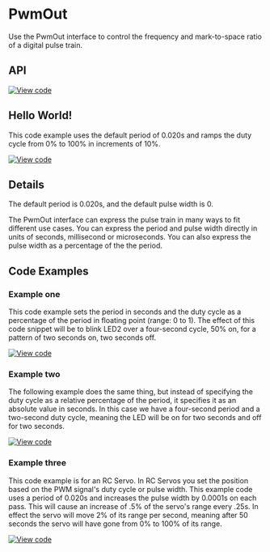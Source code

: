 # PwmOut

Use the PwmOut interface to control the frequency and mark-to-space ratio of a digital pulse train.

## API

[![View code](https://www.mbed.com/embed/?type=library)](https://docs.mbed.com/docs/mbed-os-api/en/mbed-os-5.5/api/PwmOut_8h_source.html) 


## Hello World!

This code example uses the default period of 0.020s and ramps the duty cycle from 0% to 100% in increments of 10%. 

[![View code](https://www.mbed.com/embed/?url=https://developer.mbed.org/teams/mbed_example/code/PwmOut_HelloWorld/)](https://developer.mbed.org/teams/mbed_example/code/PwmOut_HelloWorld/file/5160ea45399b/main.cpp) 

## Details

The default period is 0.020s, and the default pulse width is 0.

The PwmOut interface can express the pulse train in many ways to fit different use cases. You can express the period and pulse width directly in units of seconds, millisecond or microseconds. You can also express the pulse width as a percentage of the the period.
  
## Code Examples

### Example one

This code example sets the period in seconds and the duty cycle as a percentage of the period in floating point (range: 0 to 1). The effect of this code snippet will be to blink LED2 over a four-second cycle, 50% on, for a pattern of two seconds on, two seconds off.

[![View code](https://www.mbed.com/embed/?url=https://developer.mbed.org/teams/mbed_example/code/PwmOut_ex_1/)](https://developer.mbed.org/teams/mbed_example/code/PwmOut_ex_1/file/07220dd760cc/main.cpp)

### Example two

The following example does the same thing, but instead of specifying the duty cycle as a relative percentage of the period, it specifies it as an absolute value in seconds. In this case we have a four-second period and a two-second duty cycle, meaning the LED will be on for two seconds and off for two seconds. 

[![View code](https://www.mbed.com/embed/?url=https://developer.mbed.org/teams/mbed_example/code/PwmOut_ex_2/)](https://developer.mbed.org/teams/mbed_example/code/PwmOut_ex_2/file/248dfc85bbf9/main.cpp)

### Example three

This code example is for an RC Servo. In RC Servos you set the position based on the PWM signal's duty cycle or pulse width. This example code uses a period of 0.020s and increases the pulse width by 0.0001s on each pass. This will cause an increase of .5% of the servo's range every .25s. In effect the servo will move 2% of its range per second, meaning after 50 seconds the servo will have gone from 0% to 100% of its range. 

[![View code](https://www.mbed.com/embed/?url=https://developer.mbed.org/teams/mbed_example/code/PwmOut_ex_3/)](https://developer.mbed.org/teams/mbed_example/code/PwmOut_ex_3/file/465d882e6939/main.cpp)
